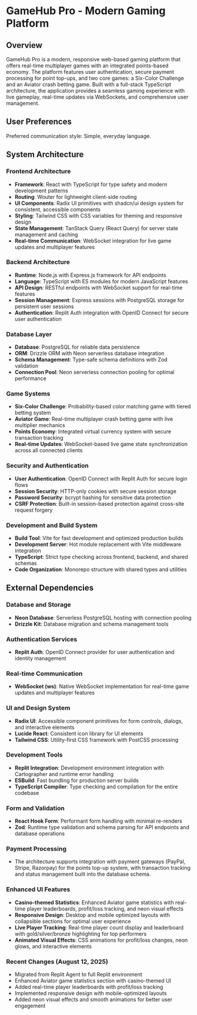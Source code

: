 # GameHub Pro - Modern Gaming Platform

## Overview

GameHub Pro is a modern, responsive web-based gaming platform that offers real-time multiplayer games with an integrated points-based economy. The platform features user authentication, secure payment processing for point top-ups, and two core games: a Six-Color Challenge and an Aviator crash betting game. Built with a full-stack TypeScript architecture, the application provides a seamless gaming experience with live gameplay, real-time updates via WebSockets, and comprehensive user management.

## User Preferences

Preferred communication style: Simple, everyday language.

## System Architecture

### Frontend Architecture
- **Framework**: React with TypeScript for type safety and modern development patterns
- **Routing**: Wouter for lightweight client-side routing
- **UI Components**: Radix UI primitives with shadcn/ui design system for consistent, accessible components
- **Styling**: Tailwind CSS with CSS variables for theming and responsive design
- **State Management**: TanStack Query (React Query) for server state management and caching
- **Real-time Communication**: WebSocket integration for live game updates and multiplayer features

### Backend Architecture
- **Runtime**: Node.js with Express.js framework for API endpoints
- **Language**: TypeScript with ES modules for modern JavaScript features
- **API Design**: RESTful endpoints with WebSocket support for real-time features
- **Session Management**: Express sessions with PostgreSQL storage for persistent user sessions
- **Authentication**: Replit Auth integration with OpenID Connect for secure user authentication

### Database Layer
- **Database**: PostgreSQL for reliable data persistence
- **ORM**: Drizzle ORM with Neon serverless database integration
- **Schema Management**: Type-safe schema definitions with Zod validation
- **Connection Pool**: Neon serverless connection pooling for optimal performance

### Game Systems
- **Six-Color Challenge**: Probability-based color matching game with tiered betting system
- **Aviator Game**: Real-time multiplayer crash betting game with live multiplier mechanics
- **Points Economy**: Integrated virtual currency system with secure transaction tracking
- **Real-time Updates**: WebSocket-based live game state synchronization across all connected clients

### Security and Authentication
- **User Authentication**: OpenID Connect with Replit Auth for secure login flows
- **Session Security**: HTTP-only cookies with secure session storage
- **Password Security**: bcrypt hashing for sensitive data protection
- **CSRF Protection**: Built-in session-based protection against cross-site request forgery

### Development and Build System
- **Build Tool**: Vite for fast development and optimized production builds
- **Development Server**: Hot module replacement with Vite middleware integration
- **TypeScript**: Strict type checking across frontend, backend, and shared schemas
- **Code Organization**: Monorepo structure with shared types and utilities

## External Dependencies

### Database and Storage
- **Neon Database**: Serverless PostgreSQL hosting with connection pooling
- **Drizzle Kit**: Database migration and schema management tools

### Authentication Services
- **Replit Auth**: OpenID Connect provider for user authentication and identity management

### Real-time Communication
- **WebSocket (ws)**: Native WebSocket implementation for real-time game updates and multiplayer features

### UI and Design System
- **Radix UI**: Accessible component primitives for form controls, dialogs, and interactive elements
- **Lucide React**: Consistent icon library for UI elements
- **Tailwind CSS**: Utility-first CSS framework with PostCSS processing

### Development Tools
- **Replit Integration**: Development environment integration with Cartographer and runtime error handling
- **ESBuild**: Fast bundling for production server builds
- **TypeScript Compiler**: Type checking and compilation for the entire codebase

### Form and Validation
- **React Hook Form**: Performant form handling with minimal re-renders
- **Zod**: Runtime type validation and schema parsing for API endpoints and database operations

### Payment Processing
- The architecture supports integration with payment gateways (PayPal, Stripe, Razorpay) for the points top-up system, with transaction tracking and status management built into the database schema.

### Enhanced UI Features
- **Casino-themed Statistics**: Enhanced Aviator game statistics with real-time player leaderboards, profit/loss tracking, and neon visual effects
- **Responsive Design**: Desktop and mobile optimized layouts with collapsible sections for optimal user experience
- **Live Player Tracking**: Real-time player count display and leaderboard with gold/silver/bronze highlighting for top performers
- **Animated Visual Effects**: CSS animations for profit/loss changes, neon glows, and interactive elements

### Recent Changes (August 12, 2025)
- Migrated from Replit Agent to full Replit environment
- Enhanced Aviator game statistics section with casino-themed UI
- Added real-time player leaderboards with profit/loss tracking
- Implemented responsive design with mobile-optimized layouts
- Added neon visual effects and smooth animations for better user engagement